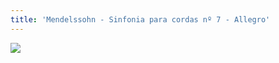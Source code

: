 ```yaml
---
title: 'Mendelssohn - Sinfonia para cordas nº 7 - Allegro'
---
```


![](https://www.youtube.com/watch?v=ZBrjdyx6nLU)